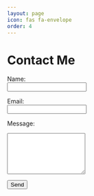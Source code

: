 ```yaml
---
layout: page
icon: fas fa-envelope
order: 4
---
```


<h1>Contact Me</h1>

<form action="https://formspree.io/f/yourformid" method="POST">
  <label for="name">Name:</label><br>
  <input type="text" id="name" name="name" required><br>

  <label for="email">Email:</label><br>
  <input type="email" id="email" name="_replyto" required><br>

  <label for="message">Message:</label><br>
  <textarea id="message" name="message" rows="6" required></textarea><br>

  <button type="submit">Send</button>
</form>
